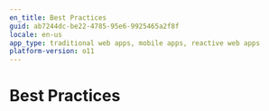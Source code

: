 ```yaml
---
en_title: Best Practices
guid: ab7244dc-be22-4785-95e6-9925465a2f8f
locale: en-us
app_type: traditional web apps, mobile apps, reactive web apps
platform-version: o11
---
```


# Best Practices
